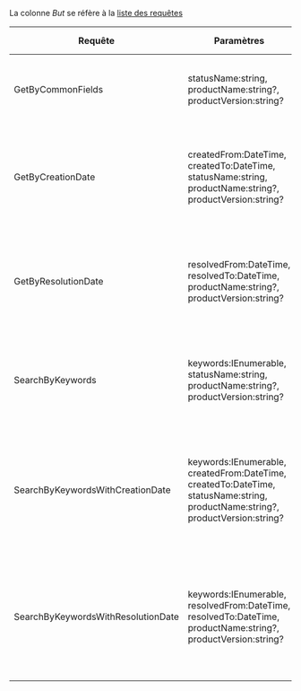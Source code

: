 La colonne *But* se réfère à la [liste des requêtes](./Liste%20des%20requêtes.md)

| Requête | Paramètres | But | Résultat escompté/obtenu | Commentaires |
|---------|------------|-----|--------------------------|--------------|
| GetByCommonFields | statusName:string, productName:string?, productVersion:string? | #1..3, #11..13 | Obtenir tous les problèmes correspondant à un statut et [un produit, et/ou un version donnée] |  |
| GetByCreationDate | createdFrom:DateTime, createdTo:DateTime, statusName:string, productName:string?, productVersion:string? | #4, #5 | Obtenir tous les problèmes créé dans une intervalle de temps et correspondant à un statut et [un produit, et/ou un version donnée] | Importe GetByCommonFields |
| GetByResolutionDate | resolvedFrom:DateTime, resolvedTo:DateTime, productName:string?, productVersion:string? | #14, #15 | Obtenir tous les problèmes résolus dans une intervalle de temps [correspondant à un un produit, et/ou un version donnée] | Importe GetByCommonFields |
| SearchByKeywords | keywords:IEnumerable<string>, statusName:string, productName:string?, productVersion:string? | #6..8, #16..18 | Obtenir tous les problèmes correspondant à un statut et [un produit, et/ou un version donnée], contenant un liste de mots clés | Importe GetByCommonFields et définit l'utilitaire `IEnumerable<Ticket> FilterByKeywords(IQueryable<Ticket> set, IEnumerable<string> keywords)` |
| SearchByKeywordsWithCreationDate | keywords:IEnumerable<string>, createdFrom:DateTime, createdTo:DateTime, statusName:string, productName:string?, productVersion:string? | #9, #10 | Obtenir tous les problèmes créé dans une intervalle de temps correspondant à un statut et [un produit, et/ou un version donnée], contenant un liste de mots clés | Importe GetByCreationDate et SearchByKeywords |
| SearchByKeywordsWithResolutionDate | keywords:IEnumerable<string>, resolvedFrom:DateTime, resolvedTo:DateTime, productName:string?, productVersion:string? | #19, #20 | Obtenir tous les problèmes résolus dans une intervalle de temps [correspondant à un un produit, et/ou un version donnée], contenant un liste de mots clés | Importe GetByResolutionDate et SearchByKeywords |